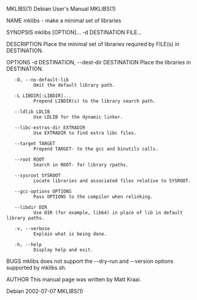 MKLIBS(1)                                                      Debian User's Manual                                                      MKLIBS(1)

NAME
       mklibs - make a minimal set of libraries

SYNOPSIS
       mklibs [OPTION]... -d DESTINATION FILE...

DESCRIPTION
       Place the minimal set of libraries required by FILE(s) in DESTINATION.

OPTIONS
       -d DESTINATION, --dest-dir DESTINATION
              Place the libraries in DESTINATION.

       -D, --no-default-lib
              Omit the default library path.

       -L LIBDIR[:LIBDIR]...
              Prepend LIBDIR(s) to the library search path.

       --ldlib LDLIB
              Use LDLIB for the dynamic linker.

       --libc-extras-dir EXTRADIR
              Use EXTRADIR to find extra libc files.

       --target TARGET
              Prepend TARGET- to the gcc and binutils calls.

       --root ROOT
              Search in ROOT- for library rpaths.

       --sysroot SYSROOT
              Locate libraries and associated files relative to SYSROOT.

       --gcc-options OPTIONS
              Pass OPTIONS to the compiler when relinking.

       --libdir DIR
              Use DIR (for example, lib64) in place of lib in default library paths.

       -v, --verbose
              Explain what is being done.

       -h, --help
              Display help and exit.

BUGS
       mklibs does not support the --dry-run and --version options supported by mklibs.sh.

AUTHOR
       This manual page was written by Matt Kraai.

Debian                                                              2002-07-07                                                           MKLIBS(1)
